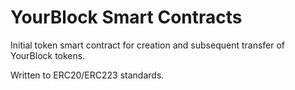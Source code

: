 # YourBlock Smart Contracts
Initial token smart contract for creation and subsequent transfer of YourBlock tokens.

Written to ERC20/ERC223 standards.
